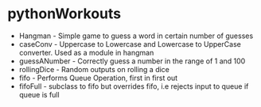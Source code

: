 # pythonWorkouts

* Hangman - Simple game to guess a word in certain number of guesses
* caseConv - Uppercase to Lowercase and Lowercase to UpperCase converter. Used as a module in hangman
* guessANumber - Correctly guess a number in the range of 1 and 100
* rollingDice - Random outputs on rolling a dice
* fifo - Performs Queue Operation, first in first out
* fifoFull - subclass to fifo but overrides fifo, i.e rejects input to queue if queue is full
